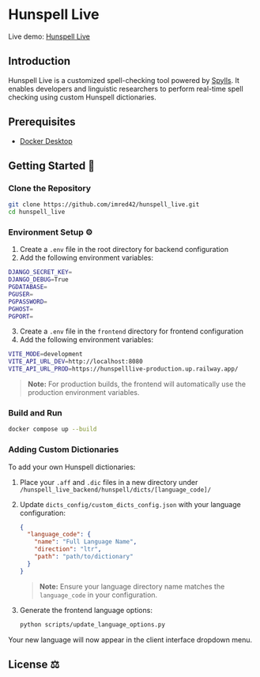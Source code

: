 # Hunspell Live

Live demo: [Hunspell Live](https://hunspell.chenfeixiong.com/)

## Introduction
Hunspell Live is a customized spell-checking tool powered by [Spylls](https://spylls.readthedocs.io/en/latest/). It enables developers and linguistic researchers to perform real-time spell checking using custom Hunspell dictionaries.

## Prerequisites
- [Docker Desktop](https://www.docker.com/get-started)

## Getting Started 🚀

### Clone the Repository
```bash
git clone https://github.com/imred42/hunspell_live.git
cd hunspell_live
```

### Environment Setup ⚙️
1. Create a `.env` file in the root directory for backend configuration
2. Add the following environment variables:
```bash
DJANGO_SECRET_KEY=
DJANGO_DEBUG=True
PGDATABASE=
PGUSER=
PGPASSWORD=
PGHOST=
PGPORT=
```

3. Create a `.env` file in the `frontend` directory for frontend configuration
4. Add the following environment variables:
```bash
VITE_MODE=development
VITE_API_URL_DEV=http://localhost:8080
VITE_API_URL_PROD=https://hunspelllive-production.up.railway.app/
```

> **Note:** For production builds, the frontend will automatically use the production environment variables.

### Build and Run
```bash
docker compose up --build
```

### Adding Custom Dictionaries
To add your own Hunspell dictionaries:

1. Place your `.aff` and `.dic` files in a new directory under `/hunspell_live_backend/hunspell/dicts/[language_code]/`
2. Update `dicts_config/custom_dicts_config.json` with your language configuration:
   ```json
   {
     "language_code": {
       "name": "Full Language Name",
       "direction": "ltr",
       "path": "path/to/dictionary"
     }
   }
   ```
   > **Note:** Ensure your language directory name matches the `language_code` in your configuration.

3. Generate the frontend language options:
   ```bash
   python scripts/update_language_options.py
   ```

Your new language will now appear in the client interface dropdown menu.

## License ⚖️